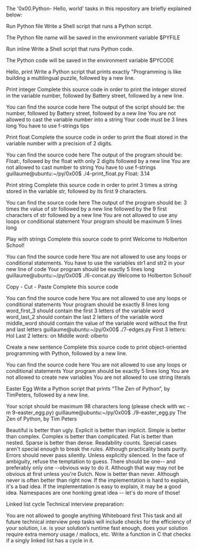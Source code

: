 The '0x00.Python- Hello, world' tasks in this repository are briefly explained below:

Run Python file Write a Shell script that runs a Python script.

The Python file name will be saved in the environment variable $PYFILE

Run inline Write a Shell script that runs Python code.

The Python code will be saved in the environment variable $PYCODE

Hello, print Write a Python script that prints exactly "Programming is like building a multilingual puzzle, followed by a new line.

Print integer Complete this source code in order to print the integer stored in the variable number, followed by Battery street, followed by a new line.

You can find the source code here The output of the script should be: the number, followed by Battery street, followed by a new line You are not allowed to cast the variable number into a string Your code must be 3 lines long You have to use f-strings tips

Print float Complete the source code in order to print the float stored in the variable number with a precision of 2 digits.

You can find the source code here The output of the program should be: Float:, followed by the float with only 2 digits followed by a new line You are not allowed to cast number to string You have to use f-strings guillaume@ubuntu:~/py/0x00$ ./4-print_float.py Float: 3.14

Print string Complete this source code in order to print 3 times a string stored in the variable str, followed by its first 9 characters.

You can find the source code here The output of the program should be: 3 times the value of str followed by a new line followed by the 9 first characters of str followed by a new line You are not allowed to use any loops or conditional statement Your program should be maximum 5 lines long

Play with strings Complete this source code to print Welcome to Holberton School!

You can find the source code here You are not allowed to use any loops or conditional statements. You have to use the variables str1 and str2 in your new line of code Your program should be exactly 5 lines long guillaume@ubuntu:~/py/0x00$ ./6-concat.py Welcome to Holberton School!

Copy - Cut - Paste Complete this source code

You can find the source code here You are not allowed to use any loops or conditional statements Your program should be exactly 8 lines long word_first_3 should contain the first 3 letters of the variable word word_last_2 should contain the last 2 letters of the variable word middle_word should contain the value of the variable word without the first and last letters guillaume@ubuntu:~/py/0x00$ ./7-edges.py First 3 letters: Hol Last 2 letters: on Middle word: olberto

Create a new sentence Complete this source code to print object-oriented programming with Python, followed by a new line.

You can find the source code here You are not allowed to use any loops or conditional statements Your program should be exactly 5 lines long You are not allowed to create new variables You are not allowed to use string literals

Easter Egg Write a Python script that prints “The Zen of Python”, by TimPeters, followed by a new line.

Your script should be maximum 98 characters long (please check with wc -m 9-easter_egg.py) guillaume@ubuntu:~/py/0x00$ ./9-easter_egg.py The Zen of Python, by Tim Peters

Beautiful is better than ugly. Explicit is better than implicit. Simple is better than complex. Complex is better than complicated. Flat is better than nested. Sparse is better than dense. Readability counts. Special cases aren't special enough to break the rules. Although practicality beats purity. Errors should never pass silently. Unless explicitly silenced. In the face of ambiguity, refuse the temptation to guess. There should be one-- and preferably only one --obvious way to do it. Although that way may not be obvious at first unless you're Dutch. Now is better than never. Although never is often better than right now. If the implementation is hard to explain, it's a bad idea. If the implementation is easy to explain, it may be a good idea. Namespaces are one honking great idea -- let's do more of those!

Linked list cycle Technical interview preparation:

You are not allowed to google anything Whiteboard first This task and all future technical interview prep tasks will include checks for the efficiency of your solution, i.e. is your solution’s runtime fast enough, does your solution require extra memory usage / mallocs, etc. Write a function in C that checks if a singly linked list has a cycle in it.
